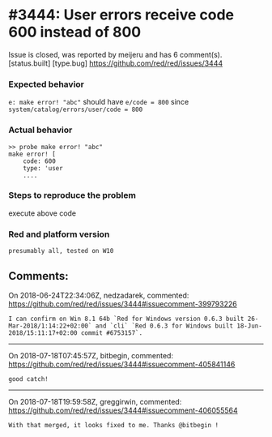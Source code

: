 
#3444: User errors receive code 600 instead of 800
================================================================================
Issue is closed, was reported by meijeru and has 6 comment(s).
[status.built] [type.bug]
<https://github.com/red/red/issues/3444>

### Expected behavior

`e: make error! "abc"` should have `e/code = 800` since `system/catalog/errors/user/code = 800`

### Actual behavior
```
>> probe make error! "abc"
make error! [
    code: 600
    type: 'user
    ....
```
### Steps to reproduce the problem
execute above code
### Red and platform version
```
presumably all, tested on W10
```


Comments:
--------------------------------------------------------------------------------

On 2018-06-24T22:34:06Z, nedzadarek, commented:
<https://github.com/red/red/issues/3444#issuecomment-399793226>

    I can confirm on Win 8.1 64b `Red for Windows version 0.6.3 built 26-Mar-2018/1:14:22+02:00` and `cli` `Red 0.6.3 for Windows built 18-Jun-2018/15:11:17+02:00 commit #6753157`.

--------------------------------------------------------------------------------

On 2018-07-18T07:45:57Z, bitbegin, commented:
<https://github.com/red/red/issues/3444#issuecomment-405841146>

    good catch!

--------------------------------------------------------------------------------

On 2018-07-18T19:59:58Z, greggirwin, commented:
<https://github.com/red/red/issues/3444#issuecomment-406055564>

    With that merged, it looks fixed to me. Thanks @bitbegin !

